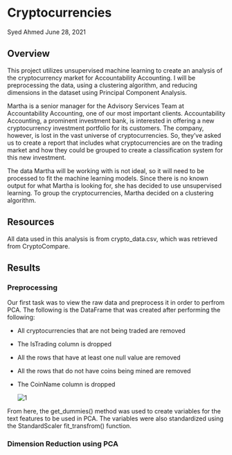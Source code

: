 # Cryptocurrencies

Syed Ahmed 
June 28, 2021

## Overview 

This project utilizes unsupervised machine learning to create an analysis of the cryptocurrency market for Accountability Accounting. I will be preprocessing the data, using a clustering algorithm, and reducing dimensions in the dataset using Principal Component Analysis.

Martha is a senior manager for the Advisory Services Team at Accountability Accounting, one of our most important clients. Accountability Accounting, a prominent investment bank, is interested in offering a new cryptocurrency investment portfolio for its customers. The company, however, is lost in the vast universe of cryptocurrencies. So, they’ve asked us to create a report that includes what cryptocurrencies are on the trading market and how they could be grouped to create a classification system for this new investment.

The data Martha will be working with is not ideal, so it will need to be processed to fit the machine learning models. Since there is no known output for what Martha is looking for, she has decided to use unsupervised learning. To group the cryptocurrencies, Martha decided on a clustering algorithm.

## Resources 

All data used in this analysis is from crypto_data.csv, which was retrieved from CryptoCompare. 

## Results 

### Preprocessing 

Our first task was to view the raw data and preprocess it in order to perfrom PCA. The following is the DataFrame that was created after performing the following: 
- All cryptocurrencies that are not being traded are removed 
- The IsTrading column is dropped 
- All the rows that have at least one null value are removed 
- All the rows that do not have coins being mined are removed 
- The CoinName column is dropped 

  ![1](https://user-images.githubusercontent.com/45697471/123692046-5a47a880-d824-11eb-8284-78af221d5ce1.png)
  
 From here, the get_dummies() method was used to create variables for the text features to be used in PCA. The variables were also standardized using the StandardScaler fit_transfrom() function. 
 
### Dimension Reduction using PCA


